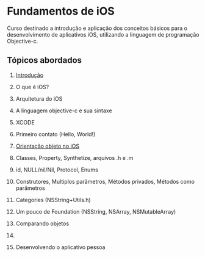 <h1> Fundamentos de iOS </h1>

<p>Curso destinado a introdução e aplicação dos conceitos básicos para o desenvolvimento de aplicativos iOS, utilizando a linguagem de programação Objective-c.</p>

<h2>Tópicos abordados</h2>

1. <a href=''>Introdução</a>
  1. O que é iOS?
  2. Arquitetura do iOS
  3. A linguagem objective-c e sua sintaxe
  4. XCODE
  5. Primeiro contato (Hello, World!)

2. <a href=''>Orientação objeto no iOS</a>
  1. Classes, Property, Synthetize, arquivos .h e .m
  2. id, NULL/nil/Nil, Protocol, Enums
  3. Construtores, Multiplos parâmetros, Métodos privados, Métodos como parâmetros
  4. Categories (NSString+Utils.h)
  4. Um pouco de Foundation (NSString, NSArray, NSMutableArray)
  5. Comparando objetos

3. <a href='Iniciando o desenvolvimento de um primeiro aplicativo'> </a> 
  1. Desenvolvendo o aplicativo pessoa
  
